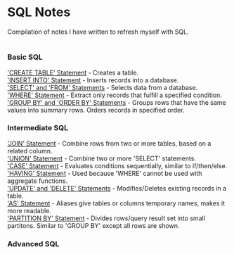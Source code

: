 # SQL Notes
Compilation of notes I have written to refresh myself with SQL.
# 
### Basic SQL
['CREATE TABLE' Statement](Basic%20SQL/CREATE_TABLE.sql) - Creates a table.<br />
['INSERT INTO' Statement](Basic%20SQL/INSERT_INTO.sql) - Inserts records into a database.<br /> 
['SELECT' and 'FROM' Statements](Basic%20SQL/SELECT_FROM.sql) - Selects data from a database.<br />
['WHERE' Statement](Basic%20SQL/WHERE.sql) - Extract only records that fulfill a specified condition.<br />
['GROUP BY' and 'ORDER BY' Statements](Basic%20SQL/GROUP_BY_ORDER_BY.sql) - Groups rows that have the same values into summary rows. Orders records in specified order.<br />

### Intermediate SQL
['JOIN' Statement](2_Intermediate%20SQL/JOINS.sql) - Combine rows from two or more tables, based on a related column.<br /> 
['UNION' Statement](2_Intermediate%20SQL/UNIONS.sql) - Combine two or more 'SELECT' statements.<br /> 
['CASE' Statement](2_Intermediate%20SQL/CASE.sql) - Evaluates conditions sequentially, similar to if/then/else.<br /> 
['HAVING' Statement](2_Intermediate%20SQL/HAVING.sql) - Used because 'WHERE' cannot be used with aggregate functions.<br /> 
['UPDATE' and 'DELETE' Statements](2_Intermediate%20SQL/UPDATE_DELETE.sql) - Modifies/Deletes existing records in a table.<br /> 
['AS' Statement](2_Intermediate%20SQL/AS.sql) - Aliases give tables or columns temporary names, makes it more readable.<br /> 
['PARTITION BY' Statement](2_Intermediate%20SQL/PARTITION_BY.sql) - Divides rows/query result set into small partitons. Similar to 'GROUP BY' except all rows are shown.<br /> 

### Advanced SQL
